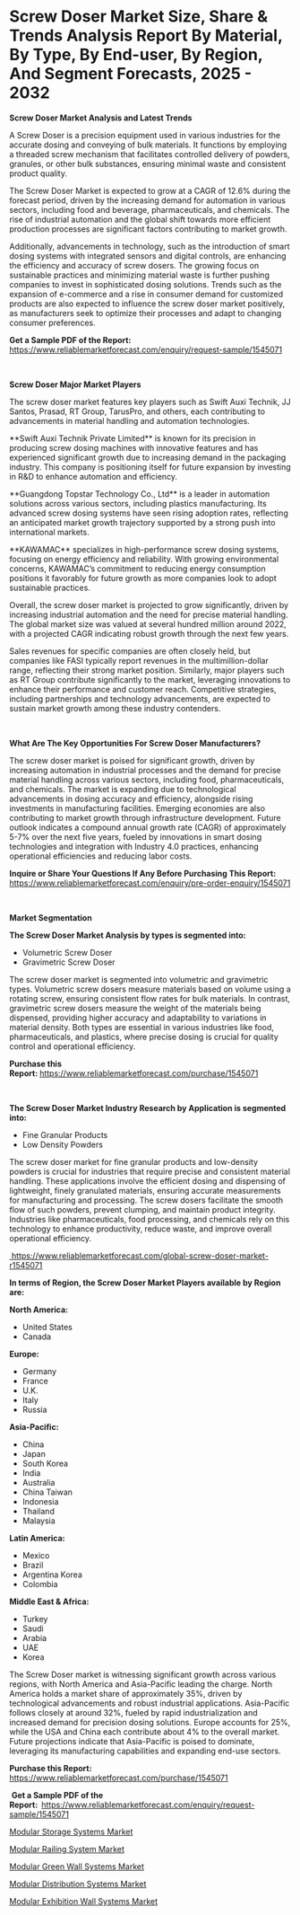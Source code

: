 <p><h1>Screw Doser Market Size, Share & Trends Analysis Report By Material, By Type, By End-user, By Region, And Segment Forecasts, 2025 - 2032</h1></p><p><strong>Screw Doser Market Analysis and Latest Trends</strong></p>
<p><p>A Screw Doser is a precision equipment used in various industries for the accurate dosing and conveying of bulk materials. It functions by employing a threaded screw mechanism that facilitates controlled delivery of powders, granules, or other bulk substances, ensuring minimal waste and consistent product quality. </p><p>The Screw Doser Market is expected to grow at a CAGR of 12.6% during the forecast period, driven by the increasing demand for automation in various sectors, including food and beverage, pharmaceuticals, and chemicals. The rise of industrial automation and the global shift towards more efficient production processes are significant factors contributing to market growth. </p><p>Additionally, advancements in technology, such as the introduction of smart dosing systems with integrated sensors and digital controls, are enhancing the efficiency and accuracy of screw dosers. The growing focus on sustainable practices and minimizing material waste is further pushing companies to invest in sophisticated dosing solutions. Trends such as the expansion of e-commerce and a rise in consumer demand for customized products are also expected to influence the screw doser market positively, as manufacturers seek to optimize their processes and adapt to changing consumer preferences.</p></p>
<p><strong>Get a Sample PDF of the Report:&nbsp;</strong> <a href="https://www.reliablemarketforecast.com/enquiry/request-sample/1545071?utm_campaign=1167&utm_medium=2&utm_source=Github&utm_content=ia&utm_term=08042025&utm_id=screw-doser">https://www.reliablemarketforecast.com/enquiry/request-sample/1545071</a></p>
<p>&nbsp;</p>
<p><strong>Screw Doser Major Market Players</strong></p>
<p><p>The screw doser market features key players such as Swift Auxi Technik, JJ Santos, Prasad, RT Group, TarusPro, and others, each contributing to advancements in material handling and automation technologies. </p><p>**Swift Auxi Technik Private Limited** is known for its precision in producing screw dosing machines with innovative features and has experienced significant growth due to increasing demand in the packaging industry. This company is positioning itself for future expansion by investing in R&D to enhance automation and efficiency.</p><p>**Guangdong Topstar Technology Co., Ltd** is a leader in automation solutions across various sectors, including plastics manufacturing. Its advanced screw dosing systems have seen rising adoption rates, reflecting an anticipated market growth trajectory supported by a strong push into international markets.</p><p>**KAWAMAC** specializes in high-performance screw dosing systems, focusing on energy efficiency and reliability. With growing environmental concerns, KAWAMAC’s commitment to reducing energy consumption positions it favorably for future growth as more companies look to adopt sustainable practices.</p><p>Overall, the screw doser market is projected to grow significantly, driven by increasing industrial automation and the need for precise material handling. The global market size was valued at several hundred million around 2022, with a projected CAGR indicating robust growth through the next few years.</p><p>Sales revenues for specific companies are often closely held, but companies like FASI typically report revenues in the multimillion-dollar range, reflecting their strong market position. Similarly, major players such as RT Group contribute significantly to the market, leveraging innovations to enhance their performance and customer reach. Competitive strategies, including partnerships and technology advancements, are expected to sustain market growth among these industry contenders.</p></p>
<p>&nbsp;</p>
<p><strong>What Are The Key Opportunities For Screw Doser Manufacturers?</strong></p>
<p><p>The screw doser market is poised for significant growth, driven by increasing automation in industrial processes and the demand for precise material handling across various sectors, including food, pharmaceuticals, and chemicals. The market is expanding due to technological advancements in dosing accuracy and efficiency, alongside rising investments in manufacturing facilities. Emerging economies are also contributing to market growth through infrastructure development. Future outlook indicates a compound annual growth rate (CAGR) of approximately 5-7% over the next five years, fueled by innovations in smart dosing technologies and integration with Industry 4.0 practices, enhancing operational efficiencies and reducing labor costs.</p></p>
<p><strong>Inquire or Share Your Questions If Any Before Purchasing This Report:</strong> <a href="https://www.reliablemarketforecast.com/enquiry/pre-order-enquiry/1545071?utm_campaign=1167&utm_medium=2&utm_source=Github&utm_content=ia&utm_term=08042025&utm_id=screw-doser">https://www.reliablemarketforecast.com/enquiry/pre-order-enquiry/1545071</a></p>
<p>&nbsp;</p>
<p><strong>Market Segmentation</strong></p>
<p><strong>The Screw Doser Market Analysis by types is segmented into:</strong></p>
<p><ul><li>Volumetric Screw Doser</li><li>Gravimetric Screw Doser</li></ul></p>
<p><p>The screw doser market is segmented into volumetric and gravimetric types. Volumetric screw dosers measure materials based on volume using a rotating screw, ensuring consistent flow rates for bulk materials. In contrast, gravimetric screw dosers measure the weight of the materials being dispensed, providing higher accuracy and adaptability to variations in material density. Both types are essential in various industries like food, pharmaceuticals, and plastics, where precise dosing is crucial for quality control and operational efficiency.</p></p>
<p><strong>Purchase this Report:&nbsp;</strong><a href="https://www.reliablemarketforecast.com/purchase/1545071?utm_campaign=1167&utm_medium=2&utm_source=Github&utm_content=ia&utm_term=08042025&utm_id=screw-doser">https://www.reliablemarketforecast.com/purchase/1545071</a></p>
<p>&nbsp;</p>
<p><strong>The Screw Doser Market Industry Research by Application is segmented into:</strong></p>
<p><ul><li>Fine Granular Products</li><li>Low Density Powders</li></ul></p>
<p><p>The screw doser market for fine granular products and low-density powders is crucial for industries that require precise and consistent material handling. These applications involve the efficient dosing and dispensing of lightweight, finely granulated materials, ensuring accurate measurements for manufacturing and processing. The screw dosers facilitate the smooth flow of such powders, prevent clumping, and maintain product integrity. Industries like pharmaceuticals, food processing, and chemicals rely on this technology to enhance productivity, reduce waste, and improve overall operational efficiency.</p></p>
<p><a href="https://www.reliablemarketforecast.com/global-screw-doser-market-r1545071?utm_campaign=1167&utm_medium=2&utm_source=Github&utm_content=ia&utm_term=08042025&utm_id=screw-doser">&nbsp;https://www.reliablemarketforecast.com/global-screw-doser-market-r1545071</a></p>
<p><strong>In terms of Region, the Screw Doser Market Players available by Region are:</strong></p>
<p>
    <p> <strong> North America: </strong>
        <ul>
            <li>United States</li>
            <li>Canada</li>
        </ul>
        </p> 
    <p> <strong> Europe: </strong>
        <ul>
            <li>Germany</li>
            <li>France</li>
            <li>U.K.</li>
            <li>Italy</li>
            <li>Russia</li>
        </ul>
        </p> 
    <p> <strong> Asia-Pacific: </strong>
        <ul>
            <li>China</li>
            <li>Japan</li>
            <li>South Korea</li>
            <li>India</li>
            <li>Australia</li>
            <li>China Taiwan</li>
            <li>Indonesia</li>
            <li>Thailand</li>
            <li>Malaysia</li>
        </ul>
        </p> 
    <p> <strong> Latin America: </strong>
        <ul>
            <li>Mexico</li>
            <li>Brazil</li>
            <li>Argentina Korea</li>
            <li>Colombia</li>
        </ul>
        </p> 
    <p> <strong> Middle East & Africa: </strong>
        <ul>
            <li>Turkey</li>
            <li>Saudi</li>
            <li>Arabia</li>
            <li>UAE</li>
            <li>Korea</li>
        </ul>
    </p>
    </p>
<p><p>The Screw Doser market is witnessing significant growth across various regions, with North America and Asia-Pacific leading the charge. North America holds a market share of approximately 35%, driven by technological advancements and robust industrial applications. Asia-Pacific follows closely at around 32%, fueled by rapid industrialization and increased demand for precision dosing solutions. Europe accounts for 25%, while the USA and China each contribute about 4% to the overall market. Future projections indicate that Asia-Pacific is poised to dominate, leveraging its manufacturing capabilities and expanding end-use sectors.</p></p>
<p><strong>Purchase this Report: </strong><a href="https://www.reliablemarketforecast.com/purchase/1545071?utm_campaign=1167&utm_medium=2&utm_source=Github&utm_content=ia&utm_term=08042025&utm_id=screw-doser">https://www.reliablemarketforecast.com/purchase/1545071</a></p>
<p>&nbsp;<strong>Get a Sample PDF of the Report:&nbsp;&nbsp;</strong><a href="https://www.reliablemarketforecast.com/enquiry/request-sample/1545071?utm_campaign=1167&utm_medium=2&utm_source=Github&utm_content=ia&utm_term=08042025&utm_id=screw-doser">https://www.reliablemarketforecast.com/enquiry/request-sample/1545071</a></p>
<p><strong></strong></p>
<p><p><a href="https://github.com/giulyankela/Market-Research-Report-List-1/blob/main/modular-storage-systems-market.md?utm_campaign=1167&utm_medium=2&utm_source=Github&utm_content=ia&utm_term=08042025&utm_id=screw-doser">Modular Storage Systems Market</a></p><p><a href="https://github.com/aaryaheron0c/Market-Research-Report-List-1/blob/main/modular-railing-system-market.md?utm_campaign=1167&utm_medium=2&utm_source=Github&utm_content=ia&utm_term=08042025&utm_id=screw-doser">Modular Railing System Market</a></p><p><a href="https://github.com/koskasislo39/Market-Research-Report-List-1/blob/main/modular-green-wall-systems-market.md?utm_campaign=1167&utm_medium=2&utm_source=Github&utm_content=ia&utm_term=08042025&utm_id=screw-doser">Modular Green Wall Systems Market</a></p><p><a href="https://github.com/seyalshudae7/Market-Research-Report-List-1/blob/main/modular-distribution-systems-market.md?utm_campaign=1167&utm_medium=2&utm_source=Github&utm_content=ia&utm_term=08042025&utm_id=screw-doser">Modular Distribution Systems Market</a></p><p><a href="https://github.com/oliffzillamv/Market-Research-Report-List-1/blob/main/modular-exhibition-wall-systems-market.md?utm_campaign=1167&utm_medium=2&utm_source=Github&utm_content=ia&utm_term=08042025&utm_id=screw-doser">Modular Exhibition Wall Systems Market</a></p></p>
